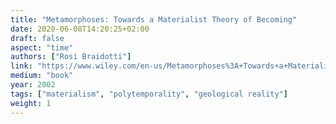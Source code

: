 ```yaml
---
title: "Metamorphoses: Towards a Materialist Theory of Becoming"
date: 2020-06-08T14:20:25+02:00
draft: false
aspect: "time"
authors: ["Rosi Braidotti"]
link: "https://www.wiley.com/en-us/Metamorphoses%3A+Towards+a+Materialist+Theory+of+Becoming-p-9780745625768"
medium: "book"
year: 2002
tags: ["materialism", "polytemporality", "geological reality"]
weight: 1
---
```


